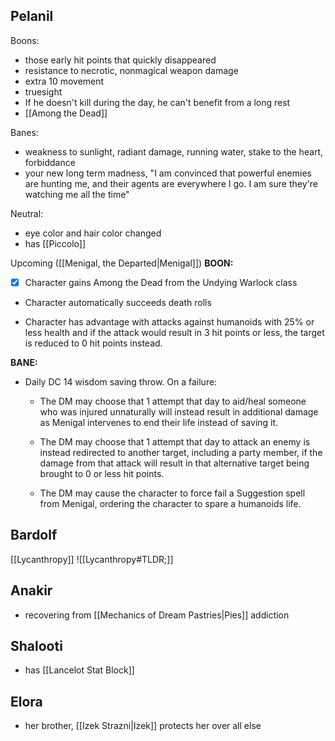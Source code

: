 ## Pelanil
Boons:
- those early hit points that quickly disappeared
- resistance to necrotic, nonmagical weapon damage
- extra 10 movement
- truesight
- If he doesn't kill during the day, he can't benefit from a long rest
- [[Among the Dead]]

Banes:
- weakness to sunlight, radiant damage, running water, stake to the heart, forbiddance
- your new long term madness, "I am convinced that powerful enemies are hunting me, and their agents are everywhere I go. I am sure they're watching me all the time"

Neutral:
- eye color and hair color changed
- has [[Piccolo]]


Upcoming ([[Menigal, the Departed|Menigal]])
**BOON:**

- [x] Character gains Among the Dead from the Undying Warlock class
    
- Character automatically succeeds death rolls
    
- Character has advantage with attacks against humanoids with 25% or less health and if the attack would result in 3 hit points or less, the target is reduced to 0 hit points instead.
    

**BANE:**

- Daily DC 14 wisdom saving throw. On a failure:
    
    - The DM may choose that 1 attempt that day to aid/heal someone who was injured unnaturally will instead result in additional damage as Menigal intervenes to end their life instead of saving it.
        
    - The DM may choose that 1 attempt that day to attack an enemy is instead redirected to another target, including a party member, if the damage from that attack will result in that alternative target being brought to 0 or less hit points.
        
    - The DM may cause the character to force fail a Suggestion spell from Menigal, ordering the character to spare a humanoids life.
	
## Bardolf
[[Lycanthropy]]
![[Lycanthropy#TLDR;]]

## Anakir
- recovering from [[Mechanics of Dream Pastries|Pies]] addiction

## Shalooti
- has [[Lancelot Stat Block]]

## Elora
- her brother, [[Izek Strazni|Izek]] protects her over all else